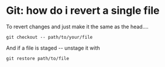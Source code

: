 # Git: how do i revert a single file



To revert changes and just make it the same as the head....


	git checkout -- path/to/your/file




And if a file is staged -- unstage it with 


	git restore path/to/file

